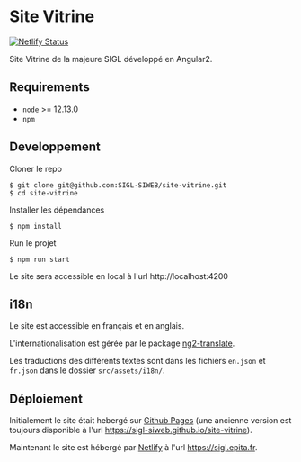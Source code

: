 # Site Vitrine

[![Netlify Status](https://api.netlify.com/api/v1/badges/2609efbb-c4d3-4b1a-9286-cc3389ab2cbf/deploy-status)](https://app.netlify.com/sites/sigl-epita/deploys)

Site Vitrine de la majeure SIGL développé en Angular2.

## Requirements

* `node` >= 12.13.0
* `npm`

## Developpement

Cloner le repo
```
$ git clone git@github.com:SIGL-SIWEB/site-vitrine.git
$ cd site-vitrine
```
Installer les dépendances
```
$ npm install
```
Run le projet
```
$ npm run start
```
Le site sera accessible en local à l'url http://localhost:4200

## i18n

Le site est accessible en français et en anglais.

L'internationalisation est gérée par le package [ng2-translate](https://www.npmjs.com/package/ng2-translate).

Les traductions des différents textes sont dans les fichiers `en.json` et `fr.json` dans le dossier `src/assets/i18n/`.

## Déploiement

Initialement le site était hebergé sur [Github Pages](https://pages.github.com/) (une ancienne version est toujours disponible à l'url https://sigl-siweb.github.io/site-vitrine).

Maintenant le site est hébergé par [Netlify](https://www.netlify.com/) à l'url https://sigl.epita.fr.

